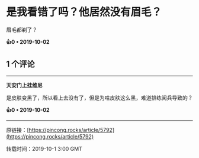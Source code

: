 # 是我看错了吗？他居然没有眉毛？ 

眉毛都剃了？

**👍0 • 2019-10-02**

## 1 个评论

---
**天安门上挂维尼**

是皮肤变黑了，所以看上去没有了，但是为啥皮肤这么黑，难道排练阅兵导致的？ 

**👍0 • 2019-10-02**

---
原链接：[https://pincong.rocks/article/5792](https://pincong.rocks/article/5792)

转载时间：2019-10-1 3:00 GMT